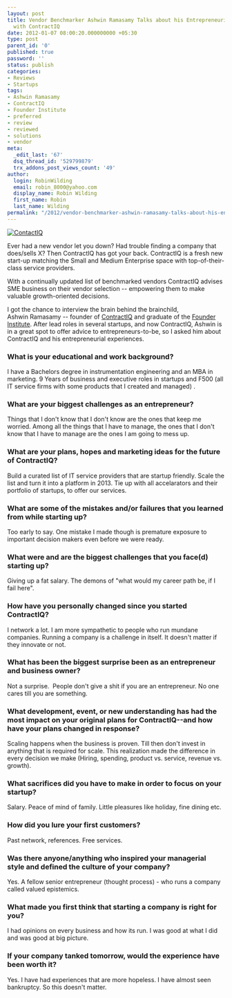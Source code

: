 ```yaml
---
layout: post
title: Vendor Benchmarker Ashwin Ramasamy Talks about his Entrepreneurial Experiences
  with ContractIQ
date: 2012-01-07 08:00:20.000000000 +05:30
type: post
parent_id: '0'
published: true
password: ''
status: publish
categories:
- Reviews
- Startups
tags:
- Ashwin Ramasamy
- ContractIQ
- Founder Institute
- preferred
- review
- reviewed
- solutions
- vendor
meta:
  _edit_last: '67'
  dsq_thread_id: '529799879'
  trx_addons_post_views_count: '49'
author:
  login: RobinWilding
  email: robin_8000@yahoo.com
  display_name: Robin Wilding
  first_name: Robin
  last_name: Wilding
permalink: "/2012/vendor-benchmarker-ashwin-ramasamy-talks-about-his-entrepreneurial-experiences-with-contractiq/"
---
```

<p><a href="http://contractiq.com/"><img src="/static/2012/01/contractiq.png" alt="ContactIQ" class="alignright" /></a></p>
<p>Ever had a new vendor let you down? Had trouble finding a company that does/sells X? Then ContractIQ has got your back. ContractIQ is a fresh new start-up matching the Small and Medium Enterprise space with top-of-their-class service providers.</p>
<p>With a continually updated list of benchmarked vendors ContractIQ advises SME business on their vendor selection -- empowering them to make  valuable growth-oriented decisions. </p>
<p>I got the chance to interview the brain behind the brainchild, Ashwin&nbsp;Ramasamy -- founder of <a href="http://contractiq.com/">ContractIQ</a> and graduate of&nbsp;the <a href="http://fi.co/">Founder Institute</a>. After lead roles in several startups, and now ContractIQ, Ashwin is in a great spot to offer advice to entrepreneurs-to-be, so I asked him about ContractIQ and his entrepreneurial experiences.</p>
<p><!--more--></p>
<h3>What is your educational and work background?</h3>
<p>I have a Bachelors degree in instrumentation engineering and an MBA in marketing. 9 Years of business and executive roles in startups and F500 (all IT service firms with some products that I created and managed)&nbsp;.</p>
<h3>What are your biggest challenges as an entrepreneur?</h3>
<p>Things that I don't know that I don't know are the ones that keep me worried. Among all the things that I have to manage, the ones that I don't know that I have to manage are the ones I am going to mess up.&nbsp;</p>
<h3>What are your plans, hopes and marketing ideas for the future of&nbsp;ContractIQ?</h3>
<p>Build a curated list of IT service providers that are startup friendly. Scale the list and turn it into a platform in 2013. Tie up with all accelarators and their portfolio of startups, to offer our services.&nbsp;</p>
<h3>What are some of the mistakes and/or failures that you learned from while starting up?</h3>
<p>Too early to say. One mistake I made though is premature exposure to important decision makers even before we were ready.&nbsp;</p>
<h3>What were and are the biggest challenges that you face(d) starting up?</h3>
<p>Giving up a fat salary. The demons of "what would my career path be, if I fail here".&nbsp;&nbsp;</p>
<h3>How have you personally changed since you started ContractIQ?</h3>
<p>I network a lot. I am more sympathetic to people who run mundane companies. Running a company is a challenge in itself. It doesn't matter if they innovate or not.</p>
<h3>What has been the biggest surprise been as an entrepreneur and business owner?</h3>
<p>Not a surprise.&nbsp; People don't give a shit if you are an entrepreneur. No one cares till you are something.</p>
<h3>What development, event, or new understanding has had the most impact on your original plans for ContractIQ--and how have&nbsp;your plans changed in response?</h3>
<p>Scaling happens when the business is proven. Till then don't invest in anything that is required for scale. This realization made the difference in every decision we make (Hiring, spending, product vs. service, revenue vs. growth).&nbsp;</p>
<h3>What sacrifices did you have to make in order to focus on your startup?</h3>
<p>Salary. Peace of mind of family. Little pleasures like holiday, fine dining etc.&nbsp;</p>
<h3>How did you lure your first customers?</h3>
<p>Past network, references. Free services.&nbsp;</p>
<h3>Was there anyone/anything who inspired your managerial style and defined the culture of your company?</h3>
<p>Yes. A fellow senior entrepreneur (thought process) - who runs a company called valued epistemics.&nbsp;</p>
<h3>What made you first think that starting a company is right for you?</h3>
<p>I had opinions on every business and how its run. I was good at what I did and was good at big picture.</p>
<h3>If your company tanked tomorrow, would the experience have been worth it?</h3>
<p>Yes. I have had experiences that are more hopeless. I have almost seen bankruptcy. So this doesn't matter.</p>
